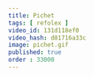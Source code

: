 ```yaml
---
title: Pichet
tags: [ refolex ]
video_id: 131d118ef0
video_hash: d81716a33c
image: pichet.gif
published: true
order : 33000
---
```

